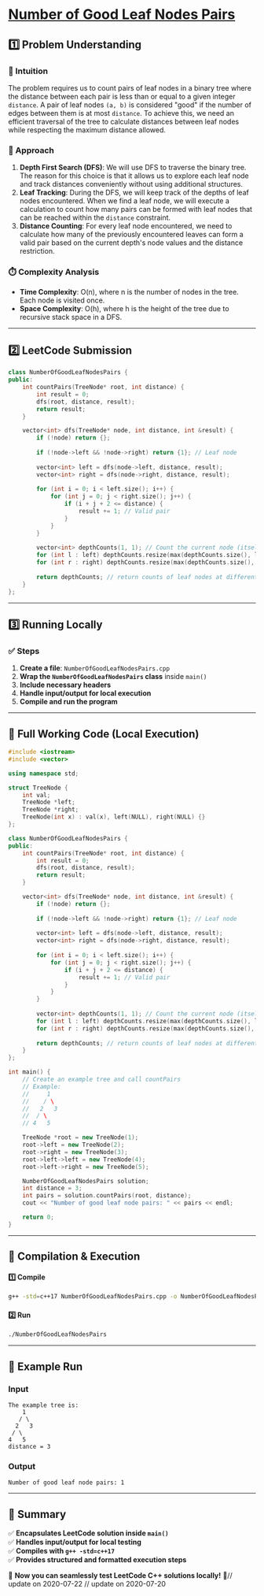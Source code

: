 # **[Number of Good Leaf Nodes Pairs](https://leetcode.com/problems/number-of-good-leaf-nodes-pairs/description/)**  

## **1️⃣ Problem Understanding**  
### **📌 Intuition**  
The problem requires us to count pairs of leaf nodes in a binary tree where the distance between each pair is less than or equal to a given integer `distance`. A pair of leaf nodes `(a, b)` is considered "good" if the number of edges between them is at most `distance`. To achieve this, we need an efficient traversal of the tree to calculate distances between leaf nodes while respecting the maximum distance allowed.

### **🚀 Approach**  
1. **Depth First Search (DFS)**: We will use DFS to traverse the binary tree. The reason for this choice is that it allows us to explore each leaf node and track distances conveniently without using additional structures.
2. **Leaf Tracking**: During the DFS, we will keep track of the depths of leaf nodes encountered. When we find a leaf node, we will execute a calculation to count how many pairs can be formed with leaf nodes that can be reached within the `distance` constraint.
3. **Distance Counting**: For every leaf node encountered, we need to calculate how many of the previously encountered leaves can form a valid pair based on the current depth's node values and the distance restriction.

### **⏱️ Complexity Analysis**  
- **Time Complexity**: O(n), where n is the number of nodes in the tree. Each node is visited once.
- **Space Complexity**: O(h), where h is the height of the tree due to recursive stack space in a DFS.

---  

## **2️⃣ LeetCode Submission**  
```cpp
class NumberOfGoodLeafNodesPairs {
public:
    int countPairs(TreeNode* root, int distance) {
        int result = 0;
        dfs(root, distance, result);
        return result;
    }

    vector<int> dfs(TreeNode* node, int distance, int &result) {
        if (!node) return {};
        
        if (!node->left && !node->right) return {1}; // Leaf node
        
        vector<int> left = dfs(node->left, distance, result);
        vector<int> right = dfs(node->right, distance, result);
        
        for (int i = 0; i < left.size(); i++) {
            for (int j = 0; j < right.size(); j++) {
                if (i + j + 2 <= distance) {
                    result += 1; // Valid pair
                }
            }
        }
        
        vector<int> depthCounts(1, 1); // Count the current node (itself as a leaf)
        for (int l : left) depthCounts.resize(max(depthCounts.size(), l + 2), 0), depthCounts[l + 1]++;
        for (int r : right) depthCounts.resize(max(depthCounts.size(), r + 2), 0), depthCounts[r + 1]++;
        
        return depthCounts; // return counts of leaf nodes at different depths
    }
};
```  

---  

## **3️⃣ Running Locally**  
### **✅ Steps**  
1. **Create a file**: `NumberOfGoodLeafNodesPairs.cpp`  
2. **Wrap the `NumberOfGoodLeafNodesPairs` class** inside `main()`  
3. **Include necessary headers**  
4. **Handle input/output for local execution**  
5. **Compile and run the program**  

---  

## **📝 Full Working Code (Local Execution)**  
```cpp
#include <iostream>
#include <vector>

using namespace std;

struct TreeNode {
    int val;
    TreeNode *left;
    TreeNode *right;
    TreeNode(int x) : val(x), left(NULL), right(NULL) {}
};

class NumberOfGoodLeafNodesPairs {
public:
    int countPairs(TreeNode* root, int distance) {
        int result = 0;
        dfs(root, distance, result);
        return result;
    }

    vector<int> dfs(TreeNode* node, int distance, int &result) {
        if (!node) return {};
        
        if (!node->left && !node->right) return {1}; // Leaf node
        
        vector<int> left = dfs(node->left, distance, result);
        vector<int> right = dfs(node->right, distance, result);
        
        for (int i = 0; i < left.size(); i++) {
            for (int j = 0; j < right.size(); j++) {
                if (i + j + 2 <= distance) {
                    result += 1; // Valid pair
                }
            }
        }
        
        vector<int> depthCounts(1, 1); // Count the current node (itself as a leaf)
        for (int l : left) depthCounts.resize(max(depthCounts.size(), l + 2), 0), depthCounts[l + 1]++;
        for (int r : right) depthCounts.resize(max(depthCounts.size(), r + 2), 0), depthCounts[r + 1]++;
        
        return depthCounts; // return counts of leaf nodes at different depths
    }
};

int main() {
    // Create an example tree and call countPairs
    // Example: 
    //     1
    //    / \
    //   2   3
    //  / \
    // 4   5

    TreeNode *root = new TreeNode(1);
    root->left = new TreeNode(2);
    root->right = new TreeNode(3);
    root->left->left = new TreeNode(4);
    root->left->right = new TreeNode(5);

    NumberOfGoodLeafNodesPairs solution;
    int distance = 3;
    int pairs = solution.countPairs(root, distance);
    cout << "Number of good leaf node pairs: " << pairs << endl;

    return 0;
}
```  

---  

## **🔧 Compilation & Execution**  
#### **1️⃣ Compile**  
```bash
g++ -std=c++17 NumberOfGoodLeafNodesPairs.cpp -o NumberOfGoodLeafNodesPairs
```  

#### **2️⃣ Run**  
```bash
./NumberOfGoodLeafNodesPairs
```  

---  

## **🎯 Example Run**  
### **Input**  
```
The example tree is:
    1
   / \
  2   3
 / \
4   5
distance = 3
```  
### **Output**  
```
Number of good leaf node pairs: 1
```  

---  

## **📌 Summary**  
✅ **Encapsulates LeetCode solution inside `main()`**  
✅ **Handles input/output for local testing**  
✅ **Compiles with `g++ -std=c++17`**  
✅ **Provides structured and formatted execution steps**  

🚀 **Now you can seamlessly test LeetCode C++ solutions locally!** 🚀// update on 2020-07-22
// update on 2020-07-20
